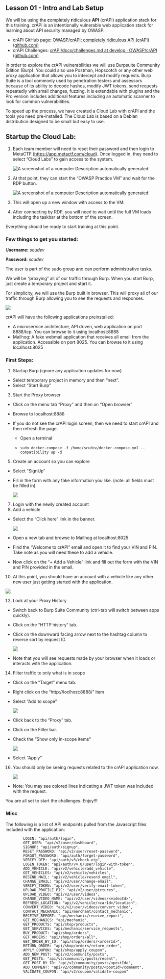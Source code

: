 ## Lesson 01 - Intro and Lab Setup

We will be using the **c**ompletely **r**idiculous **API** (crAPI) application stack for this training. crAPI is an intentionally vulnerable web application stack for learning about API security managed by OWASP.

- crAPI GitHub page: [OWASP/crAPI: completely ridiculous API (crAPI) (github.com)](https://github.com/OWASP/crAPI)
- crAPI Challenges: [crAPI/docs/challenges.md at develop · OWASP/crAPI (github.com)](https://github.com/OWASP/crAPI/blob/develop/docs/challenges.md)


In order to explore the crAPI vulnerabilities we will use Burpsuite Community Edition (Burp). You could also use Postman, Hopscotch or any other web proxy application that allows you to intercept and modify requests. Burp Suite is a tool commonly used by penetration testers and assessors because of its ability to decode hashes, modify JWT tokens, send requests repeatedly with small changes, fuzzing. It is extendable with plugins and the Pro version includes additional features including an automatic scanner to look for common vulnerabilities.

To speed up the process, we have created a Cloud Lab with crAPI and the tools you need pre-installed. The Cloud Lab is based on a Debian distribution designed to be small but easy to use. 

## Startup the Cloud Lab:

1. Each team member will need to reset their password and then login to MetaCTF (https://app.metactf.com/cloud). Once logged in, they need to select “Cloud Labs” to gain access to the system.

   ![A screenshot of a computer  Description automatically generated](Files/clip_image001.png)

2. At that point, they can start the “OWASP Practice VM” and wait for the RDP button.

   ![A screenshot of a computer  Description automatically generated](Files/clip_image001-1715220574544-3.png)

3. This will open up a new window with access to the VM.

4. After connecting by RDP, you will need to wait until the full VM loads including the taskbar at the bottom of the screen.

Everything should be ready to start training at this point.

### Few things to get you started:

**Username:** _scudev_

**Password:** _scudev_

The user is part of the sudo group and can perform administrative tasks.

We will be “proxying” all of our traffic through Burp. When you start Burp, just create a temporary project and start it.

For simplicity, we will use the Burp built in browser. This will proxy all of our traffic through Burp allowing you to see the requests and responses.

![](Files/image%202.png)  

  

crAPI will have the following applications preinstalled:

- A microservice architecture, API driven, web application on port 8888/tcp. You can browse to it using localhost:8888
- Mailhog: A fake webmail application that receives all email from the application. Accessible on port 8025. You can browse to it using localhost:8025


### First Steps:

1. Startup Burp (ignore any application updates for now)
- Select temporary project in memory and then “next”.
- Select “Start Burp”
3. Start the Proxy browser
- Click on the menu tab “Proxy” and then on “Open browser”
- Browse to localhost:8888
- If you do not see the crAPI login screen, then we need to start crAPI and then refresh the page. 

  - Open a terminal

  - ``` sudo docker-compose -f docker-compose.yml --compatibilitymode
    sudo docker-compose -f /home/scudev/docker-compose.yml --compatibility up -d
5. Create an account so you can explore
- Select “SignUp”
- Fill in the form with any fake information you like. (note: all fields must be filled in).

  ![](Files/image%203.png)
7. Login with the newly created account
8. Add a vehicle

- Select the “Click here” link in the banner.

  ![](Files/image%204.png)
- Open a new tab and browse to Mailhog at localhost:8025
- Find the “Welcome to crAPI” email and open it to find your VIN and PIN. Take note as you will need these to add a vehicle.
- Now click on the “+ Add a Vehicle” link and fill out the form with the VIN and PIN provided in the email.
10. At this point, you should have an account with a vehicle like any other new user just getting started with the application.

![](Files/image%205.png)

12. Look at your Proxy History

- Switch back to Burp Suite Community (ctrl-tab will switch between apps quickly).
- Click on the “HTTP history” tab.
- Click on the downward facing arrow next to the hashtag column to reverse sort by request ID.

  ![](Files/image%206.png)
- Note that you will see requests made by your browser when it loads or interacts with the application.
14. Filter traffic to only what is in scope
- Click on the “Target” menu tab.
- Right click on the “http://loclhost:8888/” item
- Select “Add to scope”

  ![](Files/image%207.png)
- Click back to the “Proxy” tab.
- Click on the Filter bar.
- Check the “Show only in-scope items”

  ![](Files/image%208.png)
- Select “Apply”
16. You should only be seeing requests related to the crAPI application now.

    ![](Files/image%209.png)
- Note: You may see colored lines indicating a JWT token was included with the request.

You are all set to start the challenges. Enjoy!!!

### Misc

The following is a list of API endpoints pulled from the Javascript files included with the application:

            LOGIN: "api/auth/login",
            GET_USER: "api/v2/user/dashboard",
            SIGNUP: "api/auth/signup",
            RESET_PASSWORD: "api/v2/user/reset-password",
            FORGOT_PASSWORD: "api/auth/forget-password",
            VERIFY_OTP: "api/auth/v3/check-otp",
            LOGIN_TOKEN: "api/auth/v4.0/user/login-with-token",
            ADD_VEHICLE: "api/v2/vehicle/add_vehicle",
            GET_VEHICLES: "api/v2/vehicle/vehicles",
            RESEND_MAIL: "api/v2/vehicle/resend_email",
            CHANGE_EMAIL: "api/v2/user/change-email",
            VERIFY_TOKEN: "api/v2/user/verify-email-token",
            UPLOAD_PROFILE_PIC: "api/v2/user/pictures",
            UPLOAD_VIDEO: "api/v2/user/videos",
            CHANGE_VIDEO_NAME: "api/v2/user/videos/<videoId>",
            REFRESH_LOCATION: "api/v2/vehicle/<carId>/location",
            CONVERT_VIDEO: "api/v2/user/videos/convert_video",
            CONTACT_MECHANIC: "api/merchant/contact_mechanic",
            RECEIVE_REPORT: "api/mechanic/receive_report",
            GET_MECHANICS: "api/mechanic",
            GET_PRODUCTS: "api/shop/products",
            GET_SERVICES: "api/mechanic/service_requests",
            BUY_PRODUCT: "api/shop/orders",
            GET_ORDERS: "api/shop/orders/all",
            GET_ORDER_BY_ID: "api/shop/orders/<orderId>",
            RETURN_ORDER: "api/shop/orders/return_order",
            APPLY_COUPON: "api/shop/apply_coupon",
            ADD_NEW_POST: "api/v2/community/posts",
            GET_POSTS: "api/v2/community/posts/recent",
            GET_POST_BY_ID: "api/v2/community/posts/<postId>",
            ADD_COMMENT: "api/v2/community/posts/<postId>/comment",
            VALIDATE_COUPON: "api/v2/coupon/validate-coupon"
